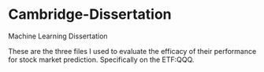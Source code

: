 # Cambridge-Dissertation
Machine Learning Dissertation


These are the three files I used to evaluate the efficacy of their performance for stock market prediction. Specifically on the ETF:QQQ.
